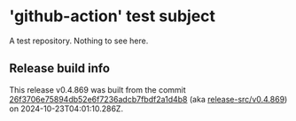 # 'github-action' test subject

A test repository. Nothing to see here.


## Release build info

This release v0.4.869 was built from the commit [26f3706e75894db52e6f7236adcb7fbdf2a1d4b8](https://github.com/kattecon/gh-release-test-ga/tree/26f3706e75894db52e6f7236adcb7fbdf2a1d4b8) (aka [release-src/v0.4.869](https://github.com/kattecon/gh-release-test-ga/tree/release-src/v0.4.869)) on 2024-10-23T04:01:10.286Z.
        